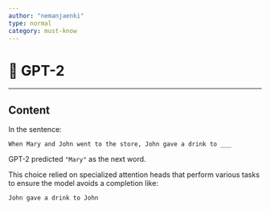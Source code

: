 ```yaml
---
author: "nemanjaenki"
type: normal
category: must-know
---
```


# 🧩 GPT-2

---

## Content

In the sentence:

```
When Mary and John went to the store, John gave a drink to ___
```

GPT-2 predicted `"Mary"` as the next word.

This choice relied on specialized attention heads that perform various tasks to ensure the model avoids a completion like:

```
John gave a drink to John
```